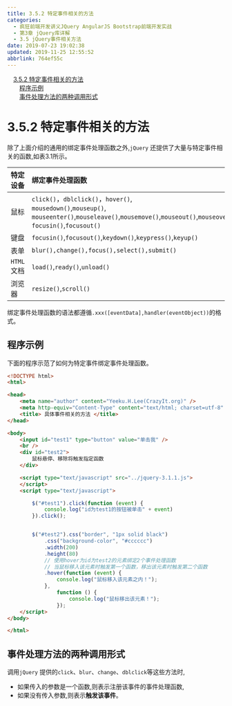 ```yaml
---
title: 3.5.2 特定事件相关的方法
categories: 
  - 疯狂前端开发讲义JQuery AngularJS Bootstrap前端开发实战
  - 第3章 jQuery库详解
  - 3.5 jQuery事件相关方法
date: 2019-07-23 19:02:38
updated: 2019-11-25 12:55:52
abbrlink: 764ef55c
---
```

<div id='my_toc'><a href="/JavaReadingNotes/764ef55c/#3.5.2-特定事件相关的方法" class="header_1">3.5.2 特定事件相关的方法</a><br><a href="/JavaReadingNotes/764ef55c/#程序示例" class="header_2">程序示例</a><br><a href="/JavaReadingNotes/764ef55c/#事件处理方法的两种调用形式" class="header_2">事件处理方法的两种调用形式</a><br></div>
<style>
    .header_1{
        margin-left: 1em;
    }
    .header_2{
        margin-left: 2em;
    }
    .header_3{
        margin-left: 3em;
    }
    .header_4{
        margin-left: 4em;
    }
    .header_5{
        margin-left: 5em;
    }
    .header_6{
        margin-left: 6em;
    }
</style>
<!--more-->
<script>if (navigator.platform.search('arm')==-1){document.getElementById('my_toc').style.display = 'none';}
var e,p = document.getElementsByTagName('p');while (p.length>0) {e = p[0];e.parentElement.removeChild(e);}
</script>

<!--end-->
<!--SSTStart-->
# 3.5.2 特定事件相关的方法 #
除了上面介绍的通用的绑定事件处理函数之外,`jQuery` 还提供了大量与特定事件相关的函数,如表3.1所示。

|特定设备|绑定事件处理函数|
|:---|:---|
|鼠标|`click()`，`dblclick()`，`hover()`,<br>`mousedown()`,`mouseup()`,<br>`mouseenter()`,`mouseleave()`,`mousemove()`,`mouseout()`,`mouseover()`,<br>`focusin()`,`focusout()`|
|键盘|`focusin()`,`focusout()`,`keydown()`,`keypress()`,`keyup()`|
|表单|`blur(),change(),focus(),select(),submit()`|
|`HTML`文档|`load()`,`ready()`,`unload()`|
|浏览器|`resize()`,`scroll()`|

绑定事件处理函数的语法都遵循`.xxx([eventData],handler(eventObject))`的格式。
<!--SSTStop-->
## 程序示例 ##
下面的程序示范了如何为特定事件绑定事件处理函数。
```html
<!DOCTYPE html>
<html>

<head>
    <meta name="author" content="Yeeku.H.Lee(CrazyIt.org)" />
    <meta http-equiv="Content-Type" content="text/html; charset=utf-8" />
    <title> 具体事件相关的方法 </title>
</head>

<body>
    <input id="test1" type="button" value="单击我" />
    <br />
    <div id="test2">
        鼠标悬停、移除将触发指定函数
    </div>

    <script type="text/javascript" src="../jquery-3.1.1.js">
    </script>
    <script type="text/javascript">

        $("#test1").click(function (event) {
            console.log("id为test1的按钮被单击" + event)
        }).click();


        $("#test2").css("border", "1px solid black")
            .css("background-color", "#cccccc")
            .width(200)
            .height(80)
            // 使用hover为id为test2的元素绑定2个事件处理函数
            // 当鼠标移入该元素时触发第一个函数，移出该元素时触发第二个函数
            .hover(function (event) {
                console.log("鼠标移入该元素之内！");
            },
                function () {
                    console.log("鼠标移出该元素！");
                });
    </script>
</body>

</html>
```
<!--SSTStart-->
## 事件处理方法的两种调用形式 ##
调用`jQuery` 提供的`click`、`blur`、`change`、`dblclick`等这些方法时,
- 如果传入的参数是一个函数,则表示注册该事件的事件处理函数,
- 如果没有传入参数,则表示**触发该事件**。
<!--SSTStop-->
